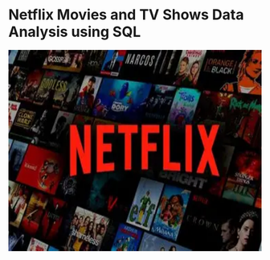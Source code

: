 # Netflix Movies and TV Shows Data Analysis using SQL

<img src="https://github.com/TANISHACHAUHAN18173/NETFLIX_SQL_PROJECT/blob/main/NETFLIX_LOGO.webp" alt="Netflix Dashboard" width="800" height="400">


